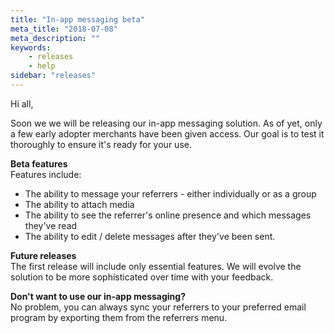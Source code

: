 ```yaml
---
title: "In-app messaging beta"
meta_title: "2018-07-08"
meta_description: ""
keywords:
    - releases
    - help
sidebar: "releases"
---
```


Hi all,

Soon we we will be releasing our in-app messaging solution. As of yet, only a few early adopter merchants have been given access. Our goal is to test it thoroughly to ensure it's ready for your use.

**Beta features**  
Features include:

* The ability to message your referrers - either individually or as a group
* The ability to attach media
* The ability to see the referrer's online presence and which messages they've read
* The ability to edit / delete messages after they've been sent.

**Future releases**  
The first release will include only essential features. We will evolve the solution to be more sophisticated over time with your feedback.

**Don't want to use our in-app messaging?**  
No problem, you can always sync your referrers to your preferred email program by exporting them from the referrers menu.